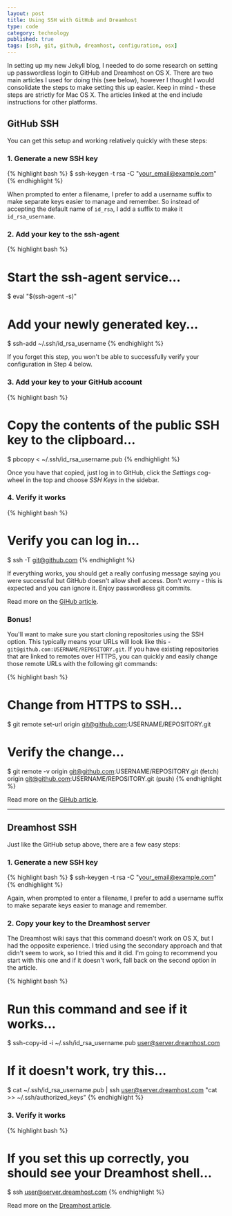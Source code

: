 ```yaml
---
layout: post
title: Using SSH with GitHub and Dreamhost
type: code
category: technology
published: true
tags: [ssh, git, github, dreamhost, configuration, osx]
---
```


In setting up my new Jekyll blog, I needed to do some research on setting up passwordless login to GitHub and Dreamhost on OS X. There are two main articles I used for doing this (see below), however I thought I would consolidate the steps to make setting this up easier. Keep in mind - these steps are strictly for Mac OS X. The articles linked at the end include instructions for other platforms.

## GitHub SSH

You can get this setup and working relatively quickly with these steps:

### 1. Generate a new SSH key

{% highlight bash %}
$ ssh-keygen -t rsa -C "your_email@example.com"
{% endhighlight %}

When prompted to enter a filename, I prefer to add a username suffix to make separate keys easier to manage and remember. So instead of accepting the default name of `id_rsa`, I add a suffix to make it `id_rsa_username`.

### 2. Add your key to the ssh-agent
{% highlight bash %}
# Start the ssh-agent service...
$ eval "$(ssh-agent -s)"

# Add your newly generated key...
$ ssh-add ~/.ssh/id_rsa_username
{% endhighlight %}

If you forget this step, you won't be able to successfully verify your configuration in Step 4 below.

### 3. Add your key to your GitHub account

{% highlight bash %}
# Copy the contents of the public SSH key to the clipboard...
$ pbcopy < ~/.ssh/id_rsa_username.pub
{% endhighlight %}

Once you have that copied, just log in to GitHub, click the _Settings_ cog-wheel in the top and choose _SSH Keys_ in the sidebar.

### 4. Verify it works

{% highlight bash %}
# Verify you can log in...
$ ssh -T git@github.com
{% endhighlight %}

If everything works, you should get a really confusing message saying you were successful but GitHub doesn't allow shell access. Don't worry - this is expected and you can ignore it. Enjoy passwordless git commits.

Read more on the [GiHub article][github-ssh].

### Bonus!

You'll want to make sure you start cloning repositories using the SSH option. This typically means your URLs will look like this - `git@github.com:USERNAME/REPOSITORY.git`. If you have existing repositories that are linked to remotes over HTTPS, you can quickly and easily change those remote URLs with the following git commands:

{% highlight bash %}
# Change from HTTPS to SSH...
$ git remote set-url origin git@github.com:USERNAME/REPOSITORY.git

# Verify the change...
$ git remote -v
origin  git@github.com:USERNAME/REPOSITORY.git (fetch)
origin  git@github.com:USERNAME/REPOSITORY.git (push)
{% endhighlight %}

Read more on the [GiHub article][github-seturl].

---

## Dreamhost SSH

Just like the GitHub setup above, there are a few easy steps:

### 1. Generate a new SSH key

{% highlight bash %}
$ ssh-keygen -t rsa -C "your_email@example.com"
{% endhighlight %}

Again, when prompted to enter a filename, I prefer to add a username suffix to make separate keys easier to manage and remember.

### 2. Copy your key to the Dreamhost server

The Dreamhost wiki says that this command doesn't work on OS X, but I had the opposite experience. I tried using the secondary approach and that didn't seem to work, so I tried this and it did. I'm going to recommend you start with this one and if it doesn't work, fall back on the second option in the article.

{% highlight bash %}
# Run this command and see if it works...
$ ssh-copy-id -i ~/.ssh/id_rsa_username.pub user@server.dreamhost.com

# If it doesn't work, try this...
$ cat ~/.ssh/id_rsa_username.pub | ssh user@server.dreamhost.com "cat >> ~/.ssh/authorized_keys"
{% endhighlight %}

### 3. Verify it works

{% highlight bash %}
# If you set this up correctly, you should see your Dreamhost shell...
$ ssh user@server.dreamhost.com
{% endhighlight %}

Read more on the [Dreamhost article][dreamhost-ssh].

[github-ssh]: https://help.github.com/articles/generating-ssh-keys/
[dreamhost-ssh]: http://wiki.dreamhost.com/SSH
[github-seturl]: https://help.github.com/articles/changing-a-remote-s-url/